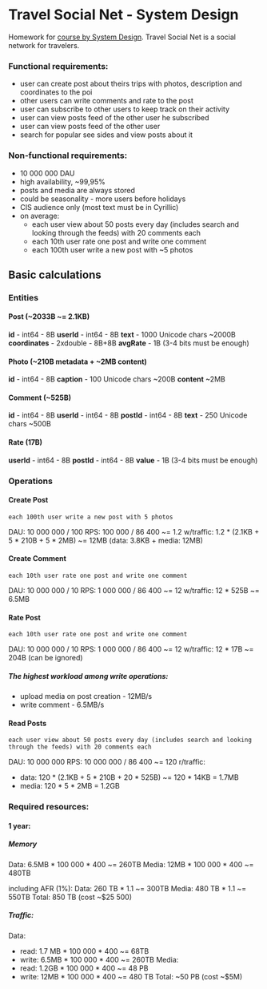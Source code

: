 # Travel Social Net - System Design

Homework for [course by System Design](https://balun.courses/courses/system_design). Travel Social Net is a social network for travelers.

### Functional requirements:
- user can create post about theirs trips  with photos, description and coordinates to the poi
- other users can write comments and rate to the post
- user can subscribe to other users to keep track on their activity
- user can view posts feed of the other user he subscribed
- user can view posts feed of the other user
- search for popular see sides and view posts about it
### Non-functional requirements:
- 10 000 000 DAU
- high availability, ~99,95%
- posts and media are always stored
- could be seasonality - more users before holidays
- CIS audience only (most text must be in Cyrillic)
- on average:
	- each user view about 50 posts every day (includes search and looking through the feeds) with 20 comments each
	- each 10th user rate one post and write one comment
	- each 100th user write a new post with ~5 photos
## Basic calculations

### Entities
#### Post (~2033B ~= 2.1KB)
**id** - int64 - 8B
**userId** - int64 - 8B
**text** - 1000 Unicode chars ~2000B
**coordinates** - 2xdouble - 8B+8B
**avgRate** - 1B (3-4 bits must be enough)

#### Photo (~210B metadata + ~2MB content)
**id** - int64 - 8B
**caption** - 100 Unicode chars ~200B
**content** ~2MB

#### Comment (~525B)
**id** - int64 - 8B
**userId** - int64 - 8B
**postId** - int64 - 8B
**text** - 250 Unicode chars ~500B

#### Rate (17B)
**userId** - int64 - 8B
**postId** - int64 - 8B
**value** - 1B (3-4 bits must be enough)

### Operations
#### Create Post
	each 100th user write a new post with 5 photos
DAU: 10 000 000 / 100
RPS: 100 000 / 86 400 ~= 1.2
w/traffic: 1.2 * (2.1KB + 5 * 210B + 5 * 2MB) ~= 12MB (data: 3.8KB  + media: 12MB)
#### Create Comment
	each 10th user rate one post and write one comment
DAU: 10 000 000 / 10
RPS: 1 000 000 / 86 400 ~= 12
w/traffic: 12 * 525B ~= 6.5MB
#### Rate Post
	each 10th user rate one post and write one comment
DAU: 10 000 000 / 10
RPS: 1 000 000 / 86 400 ~= 12
w/traffic: 12 * 17B ~= 204B (can be ignored)
##### The highest workload among write operations: 
- upload media on post creation - 12MB/s
- write comment - 6.5MB/s
#### Read Posts
	each user view about 50 posts every day (includes search and looking through the feeds) with 20 comments each
DAU: 10 000 000
RPS: 10 000 000 / 86 400 ~= 120
r/traffic: 
 - data: 120 * (2.1KB + 5 * 210B + 20 * 525B) ~= 120 * 14KB = 1.7MB
 - media: 120 * 5 * 2MB = 1.2GB

### Required resources:
#### 1 year:
##### Memory
Data: 6.5MB * 100 000 * 400 ~= 260TB
Media: 12MB * 100 000 * 400 ~= 480TB

including AFR (1%):
Data: 260 TB * 1.1 ~= 300TB
Media: 480 TB * 1.1 ~= 550TB
Total: 850 TB (cost ~$25 500)
##### Traffic:
Data: 
 - read: 1.7 MB * 100 000 * 400 ~= 68TB
 - write: 6.5MB * 100 000 * 400 ~= 260TB
Media: 
 - read: 1.2GB * 100 000 * 400 ~= 48 PB
 - write: 12MB * 100 000 * 400 ~= 480 TB
Total: ~50 PB (cost ~$5M)



